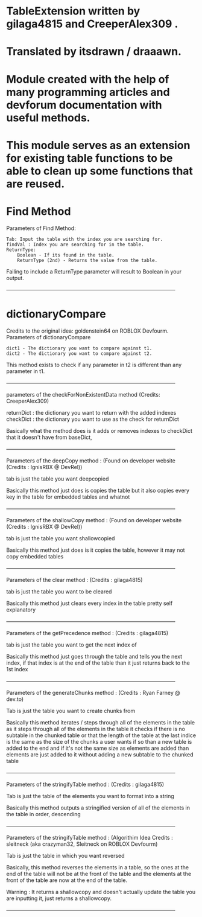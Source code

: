 # TableExtension written by gilaga4815 and CreeperAlex309 .

# Translated by itsdrawn / draaawn.

# Module created with the help of many programming articles and devforum documentation with useful methods.

# This module serves as an extension for existing table functions to be able to clean up some functions that are reused.


# Find Method
Parameters of Find Method:

	Tab: Input the table with the index you are searching for.
	findVal : Index you are searching for in the table.
	ReturnType:
		Boolean - If its found in the table.
		ReturnType (2nd) - Returns the value from the table.
 
 Failing to include a ReturnType parameter will result to Boolean in your output.
 
————————————————————————————————
# dictionaryCompare
Credits to the original idea: goldenstein64 on ROBLOX Devfourm.
Parameters of dictionaryCompare

	
	
	dict1 - The dictionary you want to compare against t1.
	dict2 - The dictionary you want to compare against t2.

This method exists to check if any parameter in t2 is different than any parameter in t1.

————————————————————————————————

 parameters of the checkForNonExistentData method (Credits: CreeperAlex309) 

 returnDict : the dictionary you want to return with the added indexes
 checkDict : the dictionary you want to use as the check for returnDict

 Basically what the method does is it adds or removes indexes to checkDict that it doesn't have from baseDict,

————————————————————————————————

 Parameters of the deepCopy method : (Found on developer website (Credits : IgnisRBX @ DevRel))

 tab is just the table you want deepcopied 

 Basically this method just does is copies the table but it also copies every key in the table for embedded tables and whatnot

————————————————————————————————

 Parameters of the shallowCopy method : (Found on developer website (Credits : IgnisRBX @ DevRel))

 tab is just the table you want shallowcopied

 Basically this method just does is it copies the table, however it may not copy embedded tables 

————————————————————————————————

 Parameters of the clear method : (Credits : gilaga4815)

 tab is just the table you want to be cleared

 Basically this method just clears every index in the table pretty self explanatory

————————————————————————————————

 Parameters of the getPrecedence method : (Credits : gilaga4815)

 tab is just the table you want to get the next index of

 Basically this method just goes through the table and tells you the next index, if that index is at the end of the table than it 
 just returns back to the 1st index

————————————————————————————————

 Parameters of the generateChunks method : (Credits : Ryan Farney @ dev.to)

 Tab is just the table you want to create chunks from

 Basically this method iterates / steps through all of the elements in the table 
 as it steps through all of the elements in the table it checks if there is no subtable in the chunked table or that the length
 of the table at the last indice is the same as the size of the chunks a user wants
 if so than a new table is added to the end and if it's not the same size as elements are added than elements are just added to it
 without adding a new subtable to the chunked table

————————————————————————————————

 Parameters of the stringifyTable method : (Credits : gilaga4815)

 Tab is just the table of the elements you want to format into a string

 Basically this method outputs a stringified version of all of the elements in the table in order, descending

————————————————————————————————

 Parameters of the stringifyTable method : (Algorithim Idea Credits : sleitneck (aka crazyman32, Sleitneck on ROBLOX Devfourm)

 Tab is just the table in which you want reversed

 Basically, this method reverses the elements in a table, so the ones at the end of the table will not be at the front of the table
 and the elements at the front of the table are now at the end of the table.

 Warning : It returns a shallowcopy and doesn't actually update the table you are inputting it, just returns a shallowcopy.

————————————————————————————————

